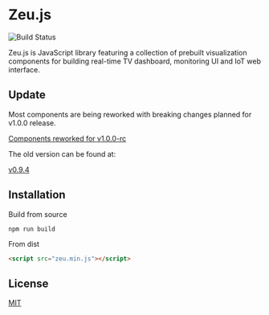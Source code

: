 # Zeu.js

![Build Status](https://travis-ci.org/shzlw/zeu.svg?branch=master)

Zeu.js is JavaScript library featuring a collection of prebuilt visualization components for building real-time TV dashboard, monitoring UI and IoT web interface.

## Update

Most components are being reworked with breaking changes planned for v1.0.0 release.

[Components reworked for v1.0.0-rc](https://shzlw.github.io/zeu/examples/components-home.html)

The old version can be found at:

[v0.9.4](https://github.com/shzlw/zeu/tree/v0.9.4)

## Installation

Build from source
```
npm run build
```

From dist
```html
<script src="zeu.min.js"></script>
```

## License

[MIT](http://opensource.org/licenses/MIT)